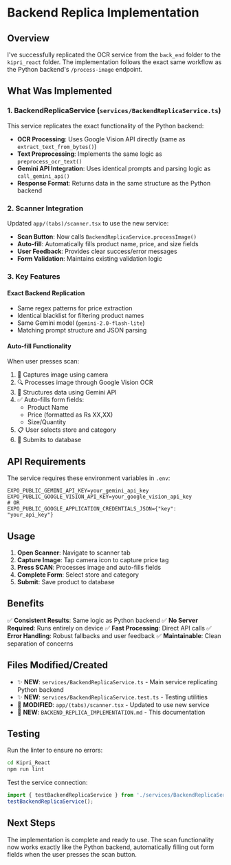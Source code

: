 # Backend Replica Implementation

## Overview

I've successfully replicated the OCR service from the `back_end` folder to the `kipri_react` folder. The implementation follows the exact same workflow as the Python backend's `/process-image` endpoint.

## What Was Implemented

### 1. BackendReplicaService (`services/BackendReplicaService.ts`)

This service replicates the exact functionality of the Python backend:

- **OCR Processing**: Uses Google Vision API directly (same as `extract_text_from_bytes()`)
- **Text Preprocessing**: Implements the same logic as `preprocess_ocr_text()`
- **Gemini API Integration**: Uses identical prompts and parsing logic as `call_gemini_api()`
- **Response Format**: Returns data in the same structure as the Python backend

### 2. Scanner Integration

Updated `app/(tabs)/scanner.tsx` to use the new service:

- **Scan Button**: Now calls `BackendReplicaService.processImage()`
- **Auto-fill**: Automatically fills product name, price, and size fields
- **User Feedback**: Provides clear success/error messages
- **Form Validation**: Maintains existing validation logic

### 3. Key Features

#### Exact Backend Replication
- Same regex patterns for price extraction
- Identical blacklist for filtering product names
- Same Gemini model (`gemini-2.0-flash-lite`)
- Matching prompt structure and JSON parsing

#### Auto-fill Functionality
When user presses scan:
1. 📸 Captures image using camera
2. 🔍 Processes image through Google Vision OCR
3. 🤖 Structures data using Gemini API
4. ✅ Auto-fills form fields:
   - Product Name
   - Price (formatted as Rs XX,XX)
   - Size/Quantity
5. 📋 User selects store and category
6. 💾 Submits to database

## API Requirements

The service requires these environment variables in `.env`:

```env
EXPO_PUBLIC_GEMINI_API_KEY=your_gemini_api_key
EXPO_PUBLIC_GOOGLE_VISION_API_KEY=your_google_vision_api_key
# OR
EXPO_PUBLIC_GOOGLE_APPLICATION_CREDENTIALS_JSON={"key": "your_api_key"}
```

## Usage

1. **Open Scanner**: Navigate to scanner tab
2. **Capture Image**: Tap camera icon to capture price tag
3. **Press SCAN**: Processes image and auto-fills fields
4. **Complete Form**: Select store and category
5. **Submit**: Save product to database

## Benefits

✅ **Consistent Results**: Same logic as Python backend
✅ **No Server Required**: Runs entirely on device
✅ **Fast Processing**: Direct API calls
✅ **Error Handling**: Robust fallbacks and user feedback
✅ **Maintainable**: Clean separation of concerns

## Files Modified/Created

- ✨ **NEW**: `services/BackendReplicaService.ts` - Main service replicating Python backend
- ✨ **NEW**: `services/BackendReplicaService.test.ts` - Testing utilities
- 🔧 **MODIFIED**: `app/(tabs)/scanner.tsx` - Updated to use new service
- 📄 **NEW**: `BACKEND_REPLICA_IMPLEMENTATION.md` - This documentation

## Testing

Run the linter to ensure no errors:
```bash
cd Kipri_React
npm run lint
```

Test the service connection:
```typescript
import { testBackendReplicaService } from './services/BackendReplicaService.test';
testBackendReplicaService();
```

## Next Steps

The implementation is complete and ready to use. The scan functionality now works exactly like the Python backend, automatically filling out form fields when the user presses the scan button.